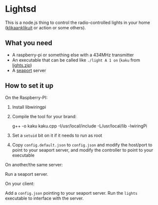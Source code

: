 Lightsd
=======

This is a node.js thing to control the radio-controlled lights in your home ([klikaanklikuit](http://www.klikaanklikuit.nl/home/) or action or some others).

What you need
----
- A raspberry-pi or something else with a 434MHz transmitter
- An executable that can be called like `./light A 1 on` (`kaku` from [lights.zip](https://www.dropbox.com/s/nxdrkuk94w9fpqo/lights.zip?dl=1))
- A [seaport](https://github.com/substack/seaport) server

How to set it up
----
On the Raspberry-PI:
1. Install libwiringpi
2. Compile the tool for your brand:

    g++ -o kaku kaku.cpp -I/usr/local/include -L/usr/local/lib -lwiringPi

3. Set a `setuid` bit on it if it needs to run as root
4. Copy `config.default.json` to `config.json` and modify the host/port to point to your seaport server, and modify the controller to point to your executable

On another/the same server:

Run a seaport server.

On your client:

Add a `config.json` pointing to your seaport server. Run the `lights` executable to interface with the server.
